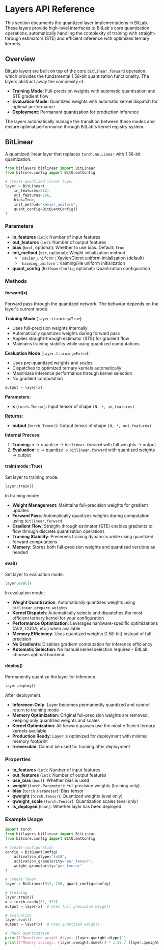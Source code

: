 # Layers API Reference

This section documents the quantized layer implementations in BitLab. These layers provide high-level interfaces to BitLab's core quantization operations, automatically handling the complexity of training with straight-through estimators (STE) and efficient inference with optimized ternary kernels.

## Overview

BitLab layers are built on top of the core `bitlinear.forward` operation, which provides the fundamental 1.58-bit quantization functionality. The layers abstract away the complexity of:

- **Training Mode**: Full-precision weights with automatic quantization and STE gradient flow
- **Evaluation Mode**: Quantized weights with automatic kernel dispatch for optimal performance
- **Deployment**: Permanent quantization for production inference

The layers automatically manage the transition between these modes and ensure optimal performance through BitLab's kernel registry system.

## BitLinear

A quantized linear layer that replaces `torch.nn.Linear` with 1.58-bit quantization.

```python
from bitlayers.bitlinear import BitLinear
from bitcore.config import BitQuantConfig

# Create quantized linear layer
layer = BitLinear(
    in_features=512,
    out_features=256,
    bias=True,
    init_method='xavier_uniform',
    quant_config=BitQuantConfig()
)
```

### Parameters

- **in_features** (`int`): Number of input features
- **out_features** (`int`): Number of output features  
- **bias** (`bool`, optional): Whether to use bias. Default: `True`
- **init_method** (`str`, optional): Weight initialization method
  - `'xavier_uniform'`: Xavier/Glorot uniform initialization (default)
  - `'kaiming_uniform'`: Kaiming/He uniform initialization
- **quant_config** (`BitQuantConfig`, optional): Quantization configuration

### Methods

#### forward(x)

Forward pass through the quantized network. The behavior depends on the layer's current mode:

**Training Mode** (`layer.training=True`):
- Uses full-precision weights internally
- Automatically quantizes weights during forward pass
- Applies straight-through estimator (STE) for gradient flow
- Maintains training stability while using quantized computations

**Evaluation Mode** (`layer.training=False`):
- Uses pre-quantized weights and scales
- Dispatches to optimized ternary kernels automatically
- Maximizes inference performance through kernel selection
- No gradient computation

```python
output = layer(x)
```

**Parameters:**
- **x** (`torch.Tensor`): Input tensor of shape `(N, *, in_features)`

**Returns:**
- **output** (`torch.Tensor`): Output tensor of shape `(N, *, out_features)`

**Internal Process:**
1. **Training**: `x` → quantize → `bitlinear.forward` with full weights → output
2. **Evaluation**: `x` → quantize → `bitlinear.forward` with quantized weights → output

#### train(mode=True)

Set layer to training mode.

```python
layer.train()
```

In training mode:
- **Weight Management**: Maintains full-precision weights for gradient updates
- **Forward Pass**: Automatically quantizes weights during computation using `bitlinear.forward`
- **Gradient Flow**: Straight-through estimator (STE) enables gradients to flow through discrete quantization operations
- **Training Stability**: Preserves training dynamics while using quantized forward computations
- **Memory**: Stores both full-precision weights and quantized versions as needed 

#### eval()

Set layer to evaluation mode.

```python
layer.eval()
```

In evaluation mode:
- **Weight Quantization**: Automatically quantizes weights using `bitlinear.prepare_weights`
- **Kernel Dispatch**: Automatically selects and dispatches the most efficient ternary kernel for your configuration
- **Performance Optimization**: Leverages hardware-specific optimizations (AVX, CUDA, etc.) when available
- **Memory Efficiency**: Uses quantized weights (1.58-bit) instead of full-precision
- **No Gradients**: Disables gradient computation for inference efficiency
- **Automatic Selection**: No manual kernel selection required - BitLab chooses optimal backend 

#### deploy()

Permanently quantize the layer for inference.

```python
layer.deploy()
```

After deployment:
- **Inference-Only**: Layer becomes permanently quantized and cannot return to training mode
- **Memory Optimization**: Original full-precision weights are removed, keeping only quantized weights and scales
- **Kernel Optimization**: All forward passes use the most efficient ternary kernels available
- **Production Ready**: Layer is optimized for deployment with minimal memory footprint
- **Irreversible**: Cannot be used for training after deployment 

### Properties

- **in_features** (`int`): Number of input features
- **out_features** (`int`): Number of output features
- **use_bias** (`bool`): Whether bias is used
- **weight** (`torch.Parameter`): Full precision weights (training only)
- **bias** (`torch.Parameter`): Bias tensor
- **qweight** (`torch.Tensor`): Quantized weights (eval only)
- **qweight_scale** (`torch.Tensor`): Quantization scales (eval only)
- **is_deployed** (`bool`): Whether layer has been deployed

### Example Usage

```python
import torch
from bitlayers.bitlinear import BitLinear
from bitcore.config import BitQuantConfig

# Create configuration
config = BitQuantConfig(
    activation_dtype="int8",
    activation_granularity="per_tensor",
    weight_granularity="per_tensor"
)

# Create layer
layer = BitLinear(512, 256, quant_config=config)

# Training
layer.train()
x = torch.randn(32, 512)
output = layer(x)  # Uses full precision weights

# Evaluation
layer.eval()
output = layer(x)  # Uses quantized weights

# Check quantization
print(f"Quantized weight dtype: {layer.qweight.dtype}")
print(f"Memory savings: {layer.qweight.numel() * 1.58 / (layer.qweight.numel() * 32):.1%}")
```



